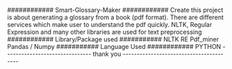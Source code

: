 ############ Smart-Glossary-Maker ############
Create this project is about generating a glossary from a book (pdf format).
There are different services which make user to understand the pdf quickly.
NLTK, Regular Expression and many other libraries are used for text preprocessing
############ Library/Package used ###########
NLTK
RE
Pdf_miner
Pandas / Numpy
########### Language Used ############
PYTHON 
------------------------------- thank you ----------------------------------------
